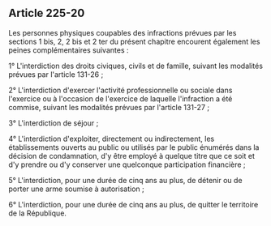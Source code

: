Article 225-20
----
Les personnes physiques coupables des infractions prévues par les sections 1
bis, 2, 2 bis et 2 ter du présent chapitre encourent également les peines
complémentaires suivantes :

1° L'interdiction des droits civiques, civils et de famille, suivant les
modalités prévues par l'article 131-26 ;

2° L'interdiction d'exercer l'activité professionnelle ou sociale dans
l'exercice ou à l'occasion de l'exercice de laquelle l'infraction a été commise,
suivant les modalités prévues par l'article 131-27 ;

3° L'interdiction de séjour ;

4° L'interdiction d'exploiter, directement ou indirectement, les établissements
ouverts au public ou utilisés par le public énumérés dans la décision de
condamnation, d'y être employé à quelque titre que ce soit et d'y prendre ou d'y
conserver une quelconque participation financière ;

5° L'interdiction, pour une durée de cinq ans au plus, de détenir ou de porter
une arme soumise à autorisation ;

6° L'interdiction, pour une durée de cinq ans au plus, de quitter le territoire
de la République.
